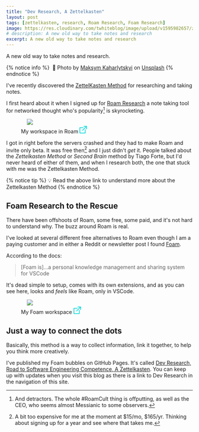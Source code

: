 ```yaml
---
title: "Dev Research, A Zettelkasten"
layout: post
tags: [zettelkasten, research, Roam Research, Foam Research]
image: https://res.cloudinary.com/twhiteblog/image/upload/v1595982657/zettelkasten-method.jpg
# description: A new old way to take notes and research
excerpt: A new old way to take notes and research
---
```

A new old way to take notes and research.

{% notice info %}
 📸  Photo by [Maksym Kaharlytskyi](https://unsplash.com/@qwitka?utm_source=unsplash&utm_medium=referral&utm_content=creditCopyText) on [Unsplash](https://unsplash.com/s/photos/index-cards?utm_source=unsplash&utm_medium=referral&utm_content=creditCopyText)
{% endnotice %}

I've recently discovered the [ZettelKasten Method](https://zettelkasten.de/posts/overview/) for researching and taking notes.

I first heard about it when I signed up for [Roam Research](https://roamresearch.com/) a note taking tool for networked thought who's popularity[^1] is skyrocketing.

<figure>
    <img class="align-center" src="https://res.cloudinary.com/twhiteblog/image/upload/v1596514984/screenshot-2020-08-04_12-07-12_AM_imyakd.png" />
    <figcaption class="caption-text">
      My workspace in Roam
       <a href="https://res.cloudinary.com/twhiteblog/image/upload/v1596514984/screenshot-2020-08-04_12-07-12_AM_imyakd.png">
          <svg width="20px" height="20px" viewBox="0 0 20 20" version="1.1" xmlns="http://www.w3.org/2000/svg" xmlns:xlink="http://www.w3.org/1999/xlink" fill="#06d7d9">
            <path d="M19.0536842,0 L11.7951267,0 C11.2940351,0 10.8877973,0.40703125 10.8877973,0.909101562 C10.8877973,1.41117187 11.2940351,1.81820312 11.7951267,1.81820312 L16.8632359,1.81820312 L7.52432749,11.1753906 C7.16998051,11.5304297 7.16998051,12.1059766 7.52432749,12.4610156 C7.7014425,12.6385156 7.93364522,12.7272656 8.16584795,12.7272656 C8.39805068,12.7272656 8.6302924,12.6385547 8.80744639,12.4609766 L18.1463938,3.10382812 L18.1463938,8.18183594 C18.1463938,8.68390625 18.5526316,9.0909375 19.0537232,9.0909375 C19.5548148,9.0909375 19.9610526,8.68390625 19.9610526,8.18183594 L19.9610526,0.909101562 C19.9610136,0.40703125 19.5547758,0 19.0536842,0 Z" id="Shape"></path>
            <path d="M15.4244055,9.09089844 C14.9233138,9.09089844 14.517076,9.49792969 14.517076,10 L14.517076,18.1818359 L1.81461988,18.1818359 L1.81461988,5.45453125 L9.98050682,5.45453125 C10.4815984,5.45453125 10.8878363,5.0475 10.8878363,4.54542969 C10.8878363,4.04335938 10.4815984,3.63636719 9.98050682,3.63636719 L0.907329435,3.63636719 C0.406237817,3.63636719 0,4.04339844 0,4.54546875 L0,19.0909375 C0,19.5929688 0.406237817,20 0.907329435,20 L15.4244444,20 C15.9255361,20 16.3317739,19.5929688 16.3317739,19.0908984 L16.3317739,10 C16.3317349,9.49792969 15.9254971,9.09089844 15.4244055,9.09089844 Z" id="Shape"></path>
        </svg>
       </a>
    </figcaption>
</figure>


I got in right before the servers crashed and they had to make Roam and invite only beta. It was free then[^2] and I just didn't *get* it. People talked about the *Zettelkasten Method* or *Second Brain* method by Tiago Forte, but I'd never heard of either of them, and when I research both, the one that stuck with me was the Zettelkasten Method.

{% notice tip %}
💡 Read the above link to understand more about the Zettelkasten Method
{% endnotice %}

## Foam Research to the Rescue

There have been offshoots of Roam, some free, some paid, and it's not hard to understand why. The buzz around Roam is real.

I've looked at several different free alternatives to Roam even though I am a paying customer and in either a Reddit or newsletter post I found [Foam](https://foambubble.github.io/foam/).

According to the docs:

> [Foam is]...a personal knowledge management and sharing system for VSCode

It's dead simple to setup, comes with its own extensions, and as you can see here, looks and *feels* like Roam, only in VSCode.

<figure>
    <img class="align-center" src="https://res.cloudinary.com/twhiteblog/image/upload/v1596514227/screenshot-2020-08-04_12-07-37_AM_uqd8bw.png" />
    <figcaption class="caption-text">
      My Foam workspace
       <a href="https://res.cloudinary.com/twhiteblog/image/upload/v1596514227/screenshot-2020-08-04_12-07-37_AM_uqd8bw.png">
          <svg width="20px" height="20px" viewBox="0 0 20 20" version="1.1" xmlns="http://www.w3.org/2000/svg" xmlns:xlink="http://www.w3.org/1999/xlink" fill="#06d7d9">
            <path d="M19.0536842,0 L11.7951267,0 C11.2940351,0 10.8877973,0.40703125 10.8877973,0.909101562 C10.8877973,1.41117187 11.2940351,1.81820312 11.7951267,1.81820312 L16.8632359,1.81820312 L7.52432749,11.1753906 C7.16998051,11.5304297 7.16998051,12.1059766 7.52432749,12.4610156 C7.7014425,12.6385156 7.93364522,12.7272656 8.16584795,12.7272656 C8.39805068,12.7272656 8.6302924,12.6385547 8.80744639,12.4609766 L18.1463938,3.10382812 L18.1463938,8.18183594 C18.1463938,8.68390625 18.5526316,9.0909375 19.0537232,9.0909375 C19.5548148,9.0909375 19.9610526,8.68390625 19.9610526,8.18183594 L19.9610526,0.909101562 C19.9610136,0.40703125 19.5547758,0 19.0536842,0 Z" id="Shape"></path>
            <path d="M15.4244055,9.09089844 C14.9233138,9.09089844 14.517076,9.49792969 14.517076,10 L14.517076,18.1818359 L1.81461988,18.1818359 L1.81461988,5.45453125 L9.98050682,5.45453125 C10.4815984,5.45453125 10.8878363,5.0475 10.8878363,4.54542969 C10.8878363,4.04335938 10.4815984,3.63636719 9.98050682,3.63636719 L0.907329435,3.63636719 C0.406237817,3.63636719 0,4.04339844 0,4.54546875 L0,19.0909375 C0,19.5929688 0.406237817,20 0.907329435,20 L15.4244444,20 C15.9255361,20 16.3317739,19.5929688 16.3317739,19.0908984 L16.3317739,10 C16.3317349,9.49792969 15.9254971,9.09089844 15.4244055,9.09089844 Z" id="Shape"></path>
        </svg>
       </a>
    </figcaption>
</figure>

## Just a way to connect the dots

Basically, this method is a way to collect information, link it together, to help you think more creatively.

I've published my Foam bubbles on GitHub Pages. It's called [Dev Research, Road to Software Engineering Competence, A Zettelkasten](https://research.tiffanywhite.dev/). You can keep up with updates when you visit this blog as there is a link to Dev Research in the navigation of this site.


[^1]: And detractors. The whole #RoamCult thing is offputting, as well as the CEO, who seems almost Messianic to some observers.
[^2]: A bit too expensive for me at the moment at $15/mo, $165/yr. Thinking about signing up for a year and see where that takes me.